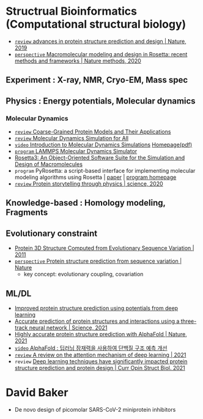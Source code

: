 # Structrual Bioinformatics (Computational structural biology)
- [`review` advances in protein structure prediction and design | Nature, 2019](https://www.nature.com/articles/s41580-019-0163-x)  
- [`perspective` Macromolecular modeling and design in Rosetta: recent methods and frameworks | Nature methods, 2020](https://www.nature.com/articles/s41592-020-0848-2) 
## Experiment : X-ray, NMR, Cryo-EM, Mass spec

## Physics : Energy potentials, Molecular dynamics
### Molecular Dynamics
- [`review` Coarse-Grained Protein Models and Their Applications](https://pubs.acs.org/doi/10.1021/acs.chemrev.6b00163)
- [`review` Molecular Dynamics Simulation for All](https://www.cell.com/neuron/pdf/S0896-6273(18)30684-6.pdf)   
- [`video` Introduction to Molecular Dynamics Simulations](https://www.youtube.com/watch?v=yaLPLRO1FLE) [Homepage(pdf)](https://www.westgrid.ca/events/introduction_classical_molecular_dynamics_simulations)   
- [`program` LAMMPS Molecular Dynamics Simulator](https://www.lammps.org/index.html)   
- [Rosetta3: An Object-Oriented Software Suite for the Simulation and Design of Macromolecules](https://www.ncbi.nlm.nih.gov/pmc/articles/PMC4083816/#)
- `program` PyRosetta: a script-based interface for implementing molecular modeling algorithms using Rosetta | [paper](https://academic.oup.com/bioinformatics/article/26/5/689/212442) | [program homepage](https://www.pyrosetta.org/)
- [`review` Protein storytelling through physics | science, 2020](https://science.sciencemag.org/content/370/6520/eaaz3041)
## Knowledge-based : Homology modeling, Fragments

## Evolutionary constraint
- [Protein 3D Structure Computed from Evolutionary Sequence Variation | 2011](https://journals.plos.org/plosone/article?id=10.1371/journal.pone.0028766)   
- [`perspective` Protein structure prediction from sequence variation | Nature](https://www.nature.com/articles/nbt.2419)   
  - key concept: evolutionary coupling, covariation

## ML/DL
- [Improved protein structure prediction using potentials from deep learning](https://www.nature.com/articles/s41586-019-1923-7?proof=t)   
- [Accurate prediction of protein structures and interactions using a three-track neural network | Science, 2021](https://science.sciencemag.org/content/early/2021/07/19/science.abj8754)   
- [Highly accurate protein structure prediction with AlphaFold | Nature, 2021](https://www.nature.com/articles/s41586-021-03819-2)
- [`video` AlphaFold : 딥러닝 잠재력을 사용하여 단백질 구조 예측 개선](https://www.youtube.com/watch?v=uQ1uVbrIv-Q&t=3021s)   
- [`review` A review on the attention mechanism of deep learning | 2021](https://www.sciencedirect.com/science/article/pii/S092523122100477X)   
- `review` [Deep learning techniques have significantly impacted protein structure prediction and protein design | Curr Opin Struct Biol. 2021 ](https://www.sciencedirect.com/science/article/pii/S0959440X21000142?via%3Dihub)

# David Baker
- De novo design of picomolar SARS-CoV-2 miniprotein inhibitors
